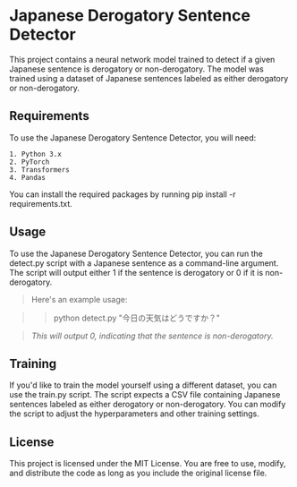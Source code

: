 # Japanese Derogatory Sentence Detector

This project contains a neural network model trained to detect if a given Japanese sentence is derogatory or non-derogatory. The model was trained using a dataset of Japanese sentences labeled as either derogatory or non-derogatory.



## Requirements

To use the Japanese Derogatory Sentence Detector, you will need:

    1. Python 3.x
    2. PyTorch
    3. Transformers
    4. Pandas

You can install the required packages by running pip install -r requirements.txt.



## Usage

To use the Japanese Derogatory Sentence Detector, you can run the detect.py script with a Japanese sentence as a command-line argument. The script will output either 1 if the sentence is derogatory or 0 if it is non-derogatory.


>Here's an example usage:

>>python detect.py "今日の天気はどうですか？"

>*This will output 0, indicating that the sentence is non-derogatory.*



## Training

If you'd like to train the model yourself using a different dataset, you can use the train.py script. The script expects a CSV file containing Japanese sentences labeled as either derogatory or non-derogatory. You can modify the script to adjust the hyperparameters and other training settings.



## License

This project is licensed under the MIT License. You are free to use, modify, and distribute the code as long as you include the original license file.
